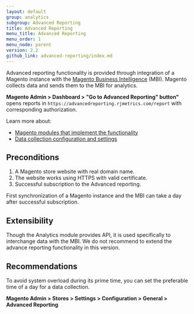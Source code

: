 ```yaml
---
layout: default
group: analytics
subgroup: Advanced Reporting
title: Advanced Reporting
menu_title: Advanced Reporting
menu_order: 1
menu_node: parent
version: 2.2
github_link: advanced-reporting/index.md
---
```


Advanced reporting functionality is provided through integration of a Magento instance with the [Magento Business Intelligence] (MBI).
Magento collects data and sends them to the MBI for analytics.
 
**Magento Admin > Dashboard > "Go to Advanced Reporting" button"** opens reports in  `https://advancedreporting.rjmetrics.com/report` with corresponding authorization.
 
Learn more about:

- [Magento modules that implement the functionality][modules]
- [Data collection configuration and settings][collection]

## Preconditions

1. A Magento store website with real domain name.
2. The website works using HTTPS with valid certificate.
3. Successful subscription to the Advanced reporting.

<div class="bs-callout bs-callout-info" markdown="1">
First synchronization of a Magento instance and the MBI can take a day after successful subscription.
</div>

## Extensibility

Though the Analytics module provides API, it is used specifically to interchange data with the MBI. We do not recommend to extend the advance reporting functionality in this version.

## Recommendations

To avoid system overload during its prime time, you can set the preferable time of a day for a data collection.

**Magento Admin > Stores > Settings > Configuration > General > Advanced Reporting**


<!-- LINK DEFINITIONS -->

[Magento Business Intelligence]: https://magento.com/products/business-intelligence
[modules]: ./modules
[collection]: ./data-collection